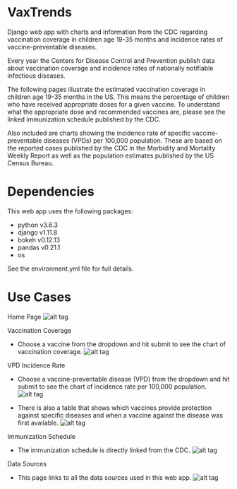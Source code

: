 # VaxTrends
Django web app with charts and information from the CDC regarding vaccination coverage in children age 19-35 months and incidence rates of vaccine-preventable diseases.

Every year the Centers for Disease Control and Prevention publish data about vaccination coverage and incidence rates of nationally notifiable infectious diseases. 

The following pages illustrate the estimated vaccination coverage in children age 19-35 months in the US. This means the percentage of children who have received appropriate doses for a given vaccine. To understand what the appropriate dose and recommended vaccines are, please see the linked immunization schedule published by the CDC. 

Also included are charts showing the incidence rate of specific vaccine-preventable diseases (VPDs) per 100,000 population. These are based on the reported cases published by the CDC in the Morbidity and Mortality Weekly Report as well as the population estimates published by the US Census Bureau.

# Dependencies
This web app uses the following packages:
- python v3.6.3
- django v1.11.8
- bokeh v0.12.13
- pandas v0.21.1
- os 

See the environment.yml file for full details.

# Use Cases
Home Page
![alt tag](https://user-images.githubusercontent.com/31290421/34189059-db542194-e4f6-11e7-9181-0e1a7ca0481e.png "Home Page")

Vaccination Coverage 
- Choose a vaccine from the dropdown and hit submit to see the chart of vaccination coverage.
![alt tag](https://user-images.githubusercontent.com/31290421/34189060-db68868e-e4f6-11e7-904f-b68394a44bab.png "Coverage Page")

VPD Incidence Rate 
- Choose a vaccine-preventable disease (VPD) from the dropdown and hit submit to see the chart of incidence rate per 100,000 population.
![alt tag](https://user-images.githubusercontent.com/31290421/34189061-db7d977c-e4f6-11e7-84b8-d63a32b8a610.png "Incidence Rate Page")

- There is also a table that shows which vaccines provide protection against specific diseases and when a vaccine against the disease was first available.
![alt tag](https://user-images.githubusercontent.com/31290421/34189062-db9684f8-e4f6-11e7-8c93-9ddf2c41e88b.png "Incidence Rate Page 2")

Immunization Schedule
- The immunization schedule is directly linked from the CDC.
![alt tag](https://user-images.githubusercontent.com/31290421/34189063-dba983d2-e4f6-11e7-8ae0-404d8cf3f8da.png "Immunization Schedule Page")

Data Sources
- This page links to all the data sources used in this web app.
![alt tag](https://user-images.githubusercontent.com/31290421/34189064-dbbf6792-e4f6-11e7-8184-775413dc3d54.png "Data Sources Pages")
